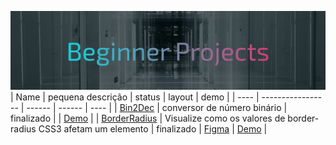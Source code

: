 ![cover beginner projects](/cover_bp.png)
| Name | pequena descrição | status | layout | demo |
| ---- | ----------------- | ------ | ------ | ---- |
| [Bin2Dec](https://github.com/edniltonmatos/desafios-beginner/tree/main/Bin2Dec) | conversor de número binário | finalizado | | [Demo](https://ednilton-matos-bin2dec.vercel.app/) |
| [BorderRadius](https://github.com/edniltonmatos/desafios-beginner/tree/main/border-radius) | Visualize como os valores de border-radius CSS3 afetam um elemento | finalizado | [Figma](https://www.figma.com/file/aMf4Rmvu2o4rK7PNddBWKW/Border-Radius?node-id=6%3A4&t=kC8WYzVq5GAQuwy7-0) | [Demo](https://ednilton-matos-border-radius.netlify.app/) |
